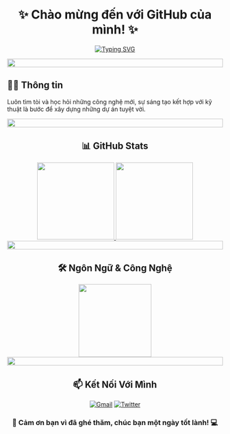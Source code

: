 <div align="center">
  
# ✨ Chào mừng đến với GitHub của mình! ✨

[![Typing SVG](https://readme-typing-svg.herokuapp.com?font=Fira+Code&pause=1000&color=F8D866&center=true&vCenter=true&random=false&width=435&lines=Passionate+Developer;Creative+Problem+Solver;Lifelong+Learner)](https://github.com/quydang04)

<img src="https://i.imgur.com/dBaSKWF.gif" height="20" width="100%">
</div>

## 👨‍💻 Thông tin 

 Luôn tìm tòi và học hỏi những công nghệ mới, sự sáng tạo kết hợp với kỹ thuật là bước để xây dựng những dự án tuyệt vời.

<div align="center">
  <img src="https://i.imgur.com/dBaSKWF.gif" height="20" width="100%">
  
  ## 📊 GitHub Stats

  <a href="https://github.com/quydang04">
    <img height="180em" src="https://github-readme-stats.vercel.app/api/?username=quydang04&show_icons=true&include_all_commits=true&count_private=true&theme=dracula&rank_icon=github&hide_border=true"/>
    <img height="180em" src="https://github-readme-streak-stats.herokuapp.com/?user=quydang04&theme=dracula&hide_border=true"/>
  </a>
</div>

<div align="center">
  <img src="https://i.imgur.com/dBaSKWF.gif" height="20" width="100%">
  
  ## 🛠️ Ngôn Ngữ & Công Nghệ
  
  <a href="https://github.com/quydang04">
    <img height="170em" src="https://denvercoder1-github-readme-stats.vercel.app/api/top-langs/?username=quydang04&langs_count=8&layout=compact&theme=dracula&hide_border=true&icon_color=F8D866"/>
  </a>

<div align="center">
  <img src="https://i.imgur.com/dBaSKWF.gif" height="20" width="100%">
  
  ## 📫 Kết Nối Với Mình
  
  [![Gmail](https://img.shields.io/badge/Gmail-D14836?style=for-the-badge&logo=gmail&logoColor=white)](mailto:webmaster@quydang.name.vn)
  [![Twitter](https://img.shields.io/badge/Twitter-1DA1F2?style=for-the-badge&logo=twitter&logoColor=white)](https://twitter.com/qvo23)
</div>
  
  ### 🚀 Cảm ơn bạn vì đã ghé thăm, chúc bạn một ngày tốt lành! 💻
